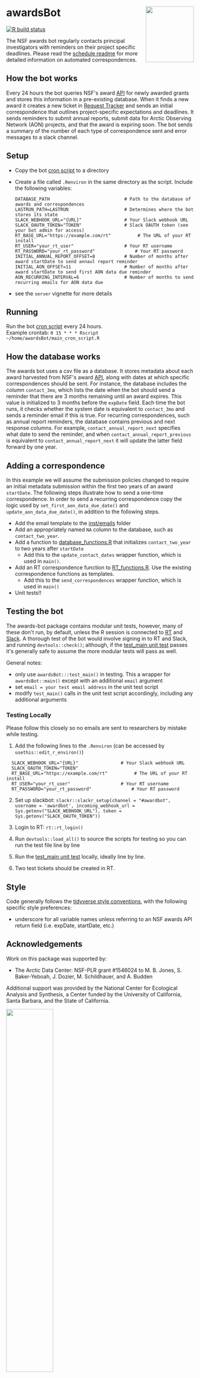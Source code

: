 # awardsBot <img src="man/figures/logo.png" align="right" width="129px" height="150px"/> 
[![R build status](https://github.com/NCEAS/awards-bot/workflows/R-CMD-check/badge.svg)](https://github.com/NCEAS/awards-bot/actions)

The NSF awards bot regularly contacts principal investigators with reminders on their project specific deadlines.  Please read the [schedule readme](https://github.com/NCEAS/awards-bot/tree/master/inst/emails) for more detailed information on automated correspondences.

## How the bot works 
Every 24 hours the bot queries NSF's award [API](https://www.research.gov/common/webapi/awardapisearch-v1.htm) for newly awarded grants and stores this information in a pre-existing database.  When it finds a new award it creates a new ticket in [Request Tracker](https://bestpractical.com/request-tracker/) and sends an initial correspondence that outlines project-specific expectations and deadlines.  It sends reminders to submit annual reports, submit data for Arctic Observing Network (AON) projects, and that the award is expiring soon.  The bot sends a summary of the number of each type of correspondence sent and error messages to a slack channel. 

## Setup
- Copy the bot [cron script](https://github.com/NCEAS/awards-bot/blob/master/inst/main_cron_script.R) to a directory 

- Create a file called `.Renviron` in the same directory as the script. 
  Include the following variables: 
  ```text
  DATABASE_PATH                            # Path to the database of awards and correspondences
  LASTRUN_PATH=LASTRUN                     # Determines where the bot stores its state
  SLACK_WEBHOOK_URL="{URL}"                # Your Slack webhook URL
  SLACK_OAUTH_TOKEN="TOKEN"                # Slack OAUTH token (see your bot admin for access)
  RT_BASE_URL="https://example.com/rt"          # The URL of your RT install
  RT_USER="your_rt_user"                   # Your RT username
  RT_PASSWORD="your_rt_password"               # Your RT password
  INITIAL_ANNUAL_REPORT_OFFSET=8           # Number of months after award startDate to send annaul report reminder
  INITIAL_AON_OFFSET=11                    # Number of months after award startDate to send first AON data due reminder
  AON_RECURRING_INTERVAL=6                 # Number of months to send recurring emails for AON data due
  ```

- see the `server` vignette for more details

## Running 
Run the bot [cron script](https://github.com/NCEAS/awards-bot/blob/master/inst/main_cron_script.R) every 24 hours.    
Example crontab: `0 15 * * * Rscript ~/home/awardsBot/main_cron_script.R`

## How the database works 
The awards bot uses a csv file as a database.  It stores metadata about each award harvested from NSF's award [API](https://www.research.gov/common/webapi/awardapisearch-v1.htm), along with dates at which specific correspondences should be sent.  For instance, the database includes the column `contact_3mo`, which lists the date when the bot should send a reminder that there are 3 months remaining until an award expires.  This value is initialized to 3 months before the `expDate` field.  Each time the bot runs, it checks whether the system date is equivalent to `contact_3mo` and sends a reminder email if this is true.  For recurring correspondences, such as annual report reminders, the database contains previous and next response columns.  For example, `contact_annual_report_next` specifies what date to send the reminder, and when `contact_annual_report_previous` is equivalent to `contact_annual_report_next` it will update the latter field forward by one year.  

## Adding a correspondence
In this example we will assume the submission policies changed to require an initial metadata submission within the first two years of an award `startDate`.  The following steps illustrate how to send a one-time correspondence.  In order to send a recurring correspondence copy the logic used by `set_first_aon_data_due_date()` and `update_aon_data_due_date()`, in addition to the following steps.
- Add the email template to the [inst/emails](https://github.com/NCEAS/awards-bot/tree/master/inst/emails) folder 
- Add an appropriately named `NA` column to the database, such as `contact_two_year`. 
- Add a function to [database_functions.R](https://github.com/NCEAS/awards-bot/blob/master/R/database_functions.R) that initializes `contact_two_year` to two years after `startDate`
  - Add this to the `update_contact_dates` wrapper function, which is used in `main()`.
- Add an RT correspondence function to [RT_functions.R](https://github.com/NCEAS/awards-bot/blob/master/R/RT_functions.R).  Use the existing correspondence functions as templates.  
  - Add this to the `send_correspondences` wrapper function, which is used in `main()`
- Unit tests!!  

## Testing the bot
The awards-bot package contains modular unit tests, however, many of these don't run, by default, unless the R session is connected to [RT](https://bestpractical.com/request-tracker/) and [Slack](https://slack.com/). A thorough test of the bot would involve signing in to RT and Slack, and running `devtools::check()`; although, if the [test_main unit test](https://github.com/NCEAS/awards-bot/blob/master/tests/testthat/test_main.R) passes it's generally safe to assume the more modular tests will pass as well.

General notes:
- only use `awardsBot:::test_main()` in testing.  This a wrapper for `awardsBot::main()` except with an additional `email` argument
- set `email = your test email address` in the unit test script  
- modify `test_main()` calls in the unit test script accordingly, including any additional arguments 


### Testing Locally
Please follow this closely so no emails are sent to researchers by mistake while testing.

1. Add the following lines to the `.Renviron` (can be accessed by `usethis::edit_r_environ()`)
```
  SLACK_WEBHOOK_URL="{URL}"                # Your Slack webhook URL
  SLACK_OAUTH_TOKEN="TOKEN"
  RT_BASE_URL="https://example.com/rt"          # The URL of your RT install
  RT_USER="your_rt_user"                   # Your RT username
  RT_PASSWORD="your_rt_password"               # Your RT password
```

2. Set up slackbot: `slackr::slackr_setup(channel = "#awardbot", username = 'awardbot', incoming_webhook_url = Sys.getenv("SLACK_WEBHOOK_URL"), token = Sys.getenv("SLACK_OAUTH_TOKEN"))`

3. Login to RT: `rt::rt_login()`

4. Run `devtools::load_all()` to source the scripts for testing so you can run the test file line by line

5. Run the [test_main unit test](https://github.com/NCEAS/awards-bot/blob/master/tests/testthat/test_main.R) locally, ideally line by line.

6. Two test tickets should be created in RT.  

## Style
Code generally follows the [tidyverse style conventions](http://style.tidyverse.org/), with the following specific style preferences: 
- underscore for all variable names unless referring to an NSF awards API return field (i.e. expDate, startDate, etc.)

## Acknowledgements
Work on this package was supported by:

- The Arctic Data Center: NSF-PLR grant #1546024 to M. B. Jones, S. Baker-Yeboah, J. Dozier, M. Schildhauer, and A. Budden

Additional support was provided by the National Center for Ecological Analysis and Synthesis, a Center funded by the University of California, Santa Barbara, and the State of California.

<img src="https://live-ncea-ucsb-edu-v01.pantheonsite.io/sites/default/files/2020-03/NCEAS-full%20logo-4C.png" width=50% height=50%>

